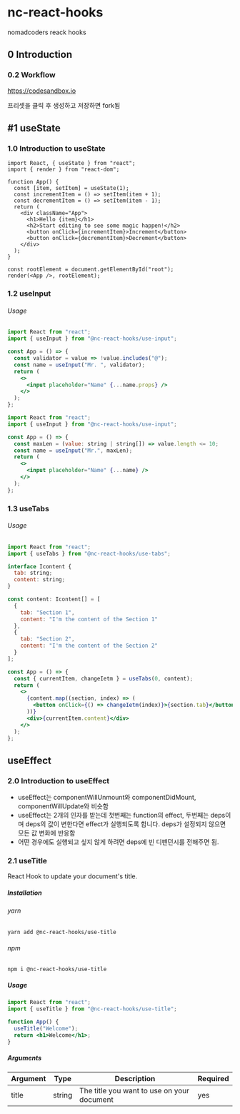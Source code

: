 # nc-react-hooks

nomadcoders reack hooks

## 0 Introduction

### 0.2 Workflow

https://codesandbox.io

프리셋을 클릭 후 생성하고 저장하면 fork됨

## #1 useState

### 1.0 Introduction to useState

```tsx
import React, { useState } from "react";
import { render } from "react-dom";

function App() {
  const [item, setItem] = useState(1);
  const incrementItem = () => setItem(item + 1);
  const decrementItem = () => setItem(item - 1);
  return (
    <div className="App">
      <h1>Hello {item}</h1>
      <h2>Start editing to see some magic happen!</h2>
      <button onClick={incrementItem}>Increment</button>
      <button onClick={decrementItem}>Decrement</button>
    </div>
  );
}

const rootElement = document.getElementById("root");
render(<App />, rootElement);
```

### 1.2 useInput

###### Usage

```jsx
import React from "react";
import { useInput } from "@nc-react-hooks/use-input";

const App = () => {
  const validator = value => !value.includes("@");
  const name = useInput("Mr. ", validator);
  return (
    <>
      <input placeholder="Name" {...name.props} />
    </>
  );
};
```

```jsx
import React from "react";
import { useInput } from "@nc-react-hooks/use-input";

const App = () => {
  const maxLen = (value: string | string[]) => value.length <= 10;
  const name = useInput("Mr.", maxLen);
  return (
    <>
      <input placeholder="Name" {...name} />
    </>
  );
};
```

### 1.3 useTabs

###### Usage

```jsx
import React from "react";
import { useTabs } from "@nc-react-hooks/use-tabs";

interface Icontent {
  tab: string;
  content: string;
}

const content: Icontent[] = [
  {
    tab: "Section 1",
    content: "I'm the content of the Section 1"
  },
  {
    tab: "Section 2",
    content: "I'm the content of the Section 2"
  }
];

const App = () => {
  const { currentItem, changeIetm } = useTabs(0, content);
  return (
    <>
      {content.map((section, index) => (
        <button onClick={() => changeIetm(index)}>{section.tab}</button>
      ))}
      <div>{currentItem.content}</div>
    </>
  );
};
```

## useEffect

### 2.0 Introduction to useEffect

- useEffect는 componentWillUnmount와 componentDidMount, componentWillUpdate와 비슷함
- useEffect는 2개의 인자를 받는데 첫번째는 function의 effect, 두번째는 deps이며 deps의 값이 변한다면 effect가 실행되도록 합니다. deps가 설정되지 않으면 모든 값 변화에 반응함
- 어떤 경우에도 실행되고 싶지 않게 하려면 deps에 빈 디펜던시를 전해주면 됨.

### 2.1 useTitle

React Hook to update your document's title.

##### Installation

###### yarn

`yarn add @nc-react-hooks/use-title`

###### npm

`npm i @nc-react-hooks/use-title`

##### Usage

```jsx
import React from "react";
import { useTitle } from "@nc-react-hooks/use-title";

function App() {
  useTitle("Welcome");
  return <h1>Welcome</h1>;
}
```

##### Arguments

| Argument | Type   | Description                                | Required |
| -------- | ------ | ------------------------------------------ | -------- |
| title    | string | The title you want to use on your document | yes      |
